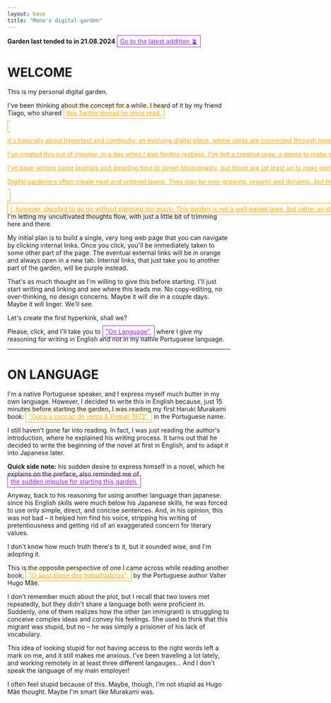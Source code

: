 ```yaml
---
layout: base
title: "Mene's digital garden"
---
```


<style>
	.site-header {
	  border: 1px solid black;
	}


	a.external, a.internal {
	  padding: 4px;
	  padding-left: 6px;
	  padding-right: 6px;
	  white-space: nowrap;
	}

	  a:hover {
	    opacity: .5;
	  }

	  a.external {
	    color: #ffA500;
	    border: 1px solid #ffA500; 

	  }

	   a.internal {
	    color: #A020F0;
	    border: 1px solid #A020F0; 

	  }

	h1 {
	  font-size: 28px;
	  text-transform: uppercase;
	}

	hr {
		margin-bottom: 30px;
	}

</style>


<b>Garden last tended to in 21.08.2024</b>
<a id="scroll-link" class="internal" href="#">Go to the latest addition 🪴</a>


# Welcome

This is my personal digital garden.

I've been thinking about the concept for a while. I heard of it by my friend Tiago, who shared <a class="external" target="_blank" href="https://x.com/Mappletons/status/1250532315459194880">this Twitter thread he once read.

It's basically about hypertext and continuity: an evolving digital place, where ideas are connected through hyperlinking. There are no concerns with being linear, chronological. Things are also never finished: text, layout, images, all is subject to change. This is no newsfeed. It's a garden!

I've created this out of impulse, in a day when I was feeling restless. I've felt a creative urge, a desire to make something that is inherently mine, but that I can also share with others.

I've been writing some journals and devoting time to street photography, but those are (at least up to now) personal endeavors. I feel the urge to put stuff out there – but not something like the journalism pieces I publish as my job, but something that is, and I'm getting repetive here, personal.

Digital gardeners often create neat and ordered lawns. They may be ever growing, organic and dynamic, but they still follow at least some degree of order – tags, labels, different pages and indexes.

I, however, decided to go on without planning too much. This garden is not a well-kempt lawn, but rather an effort <a href='https://en.wikipedia.org/wiki/Natural_landscaping' class='external' target='_blank'>natural landscaping.</a> I'm letting my uncultivated thoughts flow, with just a little bit of trimming here and there. 

My initial plan is to build a single, very long web page that you can navigate by clicking internal links. Once you click, you'll be immediately taken to some other part of the page. The eventual external links will be in orange and always open in a new tab. Internal links, that just take you to another part of the garden, will be purple instead.

That's as much thought as I'm willing to give this before starting. I'll just start writing and linking and see where this leads me. No copy-editing, no over-thinking, no design concerns. Maybe it will die in a couple days. Maybe it will linger. We'll see. 

Let's create the first hyperkink, shall we?

Please, click, and I'll take you to <a class="internal" href="#on-language">"On Language",</a> where I give my reasoning for writing in English and not in my native Portuguese language.

<hr>

# On Language

I'm a native Portuguese speaker, and I express myself much butter in my own language. However, I decided to write this in English because, just 15 minutes before starting the garden, I was reading my first Haruki Murakami book: <a class="external" href="https://www.goodreads.com/book/show/32853170-ou-a-a-can-o-do-vento-pinball-1973?ref=nav_sb_ss_1_9" target="_blank">"Ouça a canção do vento & Pinball 1973",</a> in the Portuguese name.

I still haven't gone far into reading. In fact, I was just reading the author's introduction, where he explained his writing process. It turns out that he decided to write the beginning of the novel at first in English, and to adapt it into Japanese later.

<b>Quick side note:</b> his sudden desire to express himself in a novel, which he explains on the preface, also reminded me of <a href="#welcome" class="internal">the sudden impulse for starting this garden.</a>

Anyway, back to his reasoning for using another language than japanese: since his English skills were much below his Japanese skills, he was forced to use only simple, direct, and concise sentences. And, in his opinion, this was not bad – it helped him find his voice, stripping his writing of pretentiousness and getting rid of an exaggerated concern for literary values.

I don't know how much truth there's to it, but it sounded wise, and I'm adopting it.

This is the opposite perspective of one I came across while reading another book, <a href="https://www.goodreads.com/book/show/6425806-o-apocalipse-dos-trabalhadores" target="_blank" class="external">"O apocalipse dos trabalhadores",</a> by the Portuguese author Valter Hugo Mãe. 

I don't remember much about the plot, but I recall that two lovers met repeatedly, but they didn't share a language both were proficient in. Suddenly, one of them realizes how the other (an immigrant) is struggling to conceive complex ideas and convey his feelings. She used to think that this migrant was stupid, but no – he was simply a prisioner of his lack of vocabulary.

This idea of looking stupid for not having access to the right words left a mark on me, and it still makes me anxious. I've been traveling a lot lately, and working remotely in at least three different langauges... And  I don't speak the language of my main employer! 

I often feel stupid because of this. Maybe, though, I'm not stupid as Hugo Mãe thought. Maybe I'm smart like Murakami was.

<script>
    // JavaScript to find the last <h1> and set a class
    const lastH1 = document.querySelector('h1:last-of-type');
    if (lastH1) {
        lastH1.classList.add('scroll-target');
    }

    // Add an event listener to scroll to the element with the class
    document.getElementById('scroll-link').addEventListener('click', function(e) {
        e.preventDefault();
        const targetElement = document.querySelector('.scroll-target');
        if (targetElement) {
            targetElement.scrollIntoView({ behavior: 'smooth' });
        }
    });
</script>
